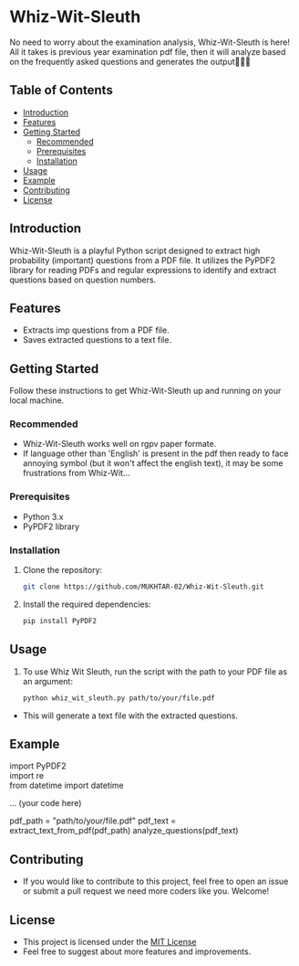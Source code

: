 # Whiz-Wit-Sleuth
No need to worry about the examination analysis, Whiz-Wit-Sleuth is here! All it takes is previous year examination pdf file, then it will analyze based on the frequently asked questions and generates the output🕵️‍♂️🦉

## Table of Contents

- [Introduction](#introduction)
- [Features](#features)
- [Getting Started](#getting-started)
  - [Recommended](#recommended)
  - [Prerequisites](#prerequisites)
  - [Installation](#installation)
- [Usage](#usage)
- [Example](#example)
- [Contributing](#contributing)
- [License](#license)

## Introduction

Whiz-Wit-Sleuth is a playful Python script designed to extract high probability (important) questions from a PDF file. It utilizes the PyPDF2 library for reading PDFs and regular expressions to identify and extract questions based on question numbers.

## Features

- Extracts imp questions from a PDF file.
- Saves extracted questions to a text file.

## Getting Started

Follow these instructions to get Whiz-Wit-Sleuth up and running on your local machine.

### Recommended 

- Whiz-Wit-Sleuth works well on rgpv paper formate.
- If language other than 'English' is present in the pdf then ready to face annoying symbol (but it won't affect the english text), it may be some frustrations from Whiz-Wit...

### Prerequisites

- Python 3.x
- PyPDF2 library

### Installation

1. Clone the repository:
   ```bash
   git clone https://github.com/MUKHTAR-02/Whiz-Wit-Sleuth.git

2. Install the required dependencies:
      ```bash
   pip install PyPDF2

## Usage

1. To use Whiz Wit Sleuth, run the script with the path to your PDF file as an argument:
   ```bash
   python whiz_wit_sleuth.py path/to/your/file.pdf
- This will generate a text file with the extracted questions.

## Example

import PyPDF2 <br>
import re <br>
from datetime import datetime <br>

... (your code here)

pdf_path = "path/to/your/file.pdf"
pdf_text = extract_text_from_pdf(pdf_path)
analyze_questions(pdf_text) 


## Contributing

- If you would like to contribute to this project, feel free to open an issue or submit a pull request we need more coders like you. Welcome!

## License

- This project is licensed under the <a href = "LICENSE"> MIT License</a>
- Feel free to suggest about more features and improvements.
